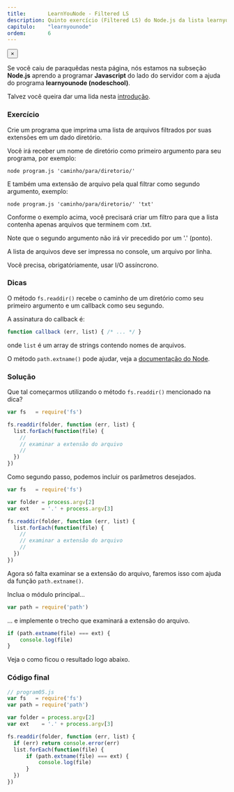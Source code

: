 ```yaml
---
title:       LearnYouNode - Filtered LS
description: Quinto exercício (Filtered LS) do Node.js da lista learnyounode da Nodeschool
capitulo:    "learnyounode"
ordem:       6
---
```


<div class="alert alert-warning alert-dismissible" role="alert">
  <button type="button" class="close" data-dismiss="alert" aria-label="Close"><span aria-hidden="true">&times;</span></button>
    <p>
        Se você caiu de paraquêdas nesta página, nós estamos na subseção <strong>Node.js</strong> aprendo a programar
        <strong>Javascript</strong> do lado do servidor com a ajuda do programa <strong>learnyounode (nodeschool)</strong>.
    </p>
    <p>Talvez você queira dar uma lida nesta <a href="/nodejs/introducao-ao-learnyounode/">introdução</a>.</p>
</div>


### Exercício

Crie um programa que imprima uma lista de arquivos filtrados por suas extensões em um dado diretório.

Você irá receber um nome de diretório como primeiro argumento para seu programa, por exemplo:

    node program.js 'caminho/para/diretorio/'

E também uma extensão de arquivo pela qual filtrar como segundo argumento, exemplo:

    node program.js 'caminho/para/diretorio/' 'txt'

Conforme o exemplo acima, você precisará criar um filtro para que a lista contenha apenas arquivos que terminem com .txt.

Note que o segundo argumento não irá vir precedido por um '.' (ponto).

A lista de arquivos deve ser impressa no console, um arquivo por linha.

Você precisa, obrigatóriamente, usar I/O assíncrono.


### Dicas

O método `fs.readdir()` recebe o caminho de um diretório como seu primeiro argumento e um callback como seu segundo.

A assinatura do callback é:

```javascript
function callback (err, list) { /* ... */ }
```

onde `list` é um array de strings contendo nomes de arquivos.

O método `path.extname()` pode ajudar, veja a
[documentação do Node](https://nodejs.org/api/path.html#path_path_extname_path).


### Solução

Que tal começarmos utilizando o método `fs.readdir()` mencionado na dica?

```javascript
var fs   = require('fs')

fs.readdir(folder, function (err, list) {
  list.forEach(function(file) {
    //
    // examinar a extensão do arquivo
    //
  })
})
```

Como segundo passo, podemos incluir os parâmetros desejados.


```javascript
var fs   = require('fs')

var folder = process.argv[2]
var ext    = '.' + process.argv[3]

fs.readdir(folder, function (err, list) {
  list.forEach(function(file) {
    //
    // examinar a extensão do arquivo
    //
  })
})
```

Agora só falta examinar se a extensão do arquivo, faremos isso com ajuda da função `path.extname()`.

Inclua o módulo principal...

```javascript
var path = require('path')
```

... e implemente o trecho que examinará a extensão do arquivo.

```javascript
if (path.extname(file) === ext) {
    console.log(file)
}
```

Veja o como ficou o resultado logo abaixo.


### Código final

```javascript
// program05.js
var fs   = require('fs')
var path = require('path')

var folder = process.argv[2]
var ext    = '.' + process.argv[3]

fs.readdir(folder, function (err, list) {
  if (err) return console.error(err)
  list.forEach(function(file) {
      if (path.extname(file) === ext) {
          console.log(file)
      }
  })
})
```